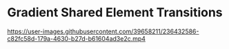 # Gradient Shared Element Transitions

https://user-images.githubusercontent.com/39658211/236432586-c82fc58d-179a-4630-b27d-b61604ad3e2c.mp4

